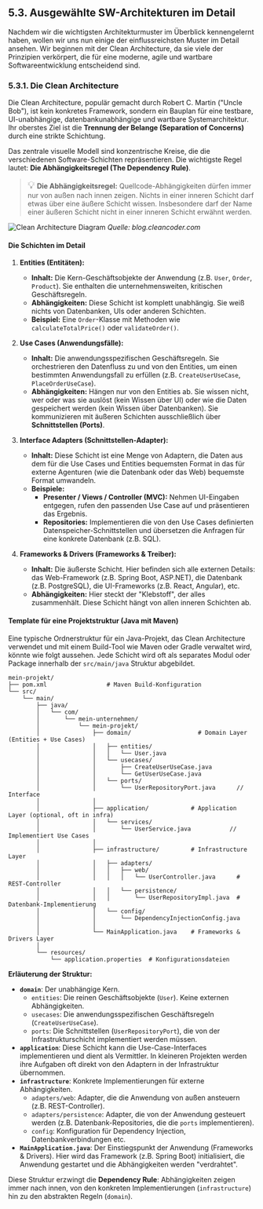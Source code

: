 ## 5.3. Ausgewählte SW-Architekturen im Detail

Nachdem wir die wichtigsten Architekturmuster im Überblick kennengelernt haben, wollen wir uns nun einige der einflussreichsten Muster im Detail ansehen. Wir beginnen mit der Clean Architecture, da sie viele der Prinzipien verkörpert, die für eine moderne, agile und wartbare Softwareentwicklung entscheidend sind.

### 5.3.1. Die Clean Architecture

Die Clean Architecture, populär gemacht durch Robert C. Martin ("Uncle Bob"), ist kein konkretes Framework, sondern ein Bauplan für eine testbare, UI-unabhängige, datenbankunabhängige und wartbare Systemarchitektur. Ihr oberstes Ziel ist die **Trennung der Belange (Separation of Concerns)** durch eine strikte Schichtung.

Das zentrale visuelle Modell sind konzentrische Kreise, die die verschiedenen Software-Schichten repräsentieren. Die wichtigste Regel lautet: **Die Abhängigkeitsregel (The Dependency Rule)**.

> <span style="font-size: 1.5em">:bulb:</span> **Die Abhängigkeitsregel:** Quellcode-Abhängigkeiten dürfen immer nur von außen nach innen zeigen. Nichts in einer inneren Schicht darf etwas über eine äußere Schicht wissen. Insbesondere darf der Name einer äußeren Schicht nicht in einer inneren Schicht erwähnt werden.

![Clean Architecture Diagram](https://blog.cleancoder.com/uncle-bob/images/2012-08-13-the-clean-architecture/CleanArchitecture.jpg)
*Quelle: blog.cleancoder.com*

#### Die Schichten im Detail

1.  **Entities (Entitäten):**
    -   **Inhalt:** Die Kern-Geschäftsobjekte der Anwendung (z.B. `User`, `Order`, `Product`). Sie enthalten die unternehmensweiten, kritischen Geschäftsregeln.
    -   **Abhängigkeiten:** Diese Schicht ist komplett unabhängig. Sie weiß nichts von Datenbanken, UIs oder anderen Schichten.
    -   **Beispiel:** Eine `Order`-Klasse mit Methoden wie `calculateTotalPrice()` oder `validateOrder()`.

2.  **Use Cases (Anwendungsfälle):**
    -   **Inhalt:** Die anwendungsspezifischen Geschäftsregeln. Sie orchestrieren den Datenfluss zu und von den Entities, um einen bestimmten Anwendungsfall zu erfüllen (z.B. `CreateUserUseCase`, `PlaceOrderUseCase`).
    -   **Abhängigkeiten:** Hängen nur von den Entities ab. Sie wissen nicht, wer oder was sie auslöst (kein Wissen über UI) oder wie die Daten gespeichert werden (kein Wissen über Datenbanken). Sie kommunizieren mit äußeren Schichten ausschließlich über **Schnittstellen (Ports)**.

3.  **Interface Adapters (Schnittstellen-Adapter):**
    -   **Inhalt:** Diese Schicht ist eine Menge von Adaptern, die Daten aus dem für die Use Cases und Entities bequemsten Format in das für externe Agenturen (wie die Datenbank oder das Web) bequemste Format umwandeln.
    -   **Beispiele:**
        -   **Presenter / Views / Controller (MVC):** Nehmen UI-Eingaben entgegen, rufen den passenden Use Case auf und präsentieren das Ergebnis.
        -   **Repositories:** Implementieren die von den Use Cases definierten Datenspeicher-Schnittstellen und übersetzen die Anfragen für eine konkrete Datenbank (z.B. SQL).

4.  **Frameworks & Drivers (Frameworks & Treiber):**
    -   **Inhalt:** Die äußerste Schicht. Hier befinden sich alle externen Details: das Web-Framework (z.B. Spring Boot, ASP.NET), die Datenbank (z.B. PostgreSQL), die UI-Frameworks (z.B. React, Angular), etc.
    -   **Abhängigkeiten:** Hier steckt der "Klebstoff", der alles zusammenhält. Diese Schicht hängt von allen inneren Schichten ab.

#### Template für eine Projektstruktur (Java mit Maven)

Eine typische Ordnerstruktur für ein Java-Projekt, das Clean Architecture verwendet und mit einem Build-Tool wie Maven oder Gradle verwaltet wird, könnte wie folgt aussehen. Jede Schicht wird oft als separates Modul oder Package innerhalb der `src/main/java` Struktur abgebildet.

```
mein-projekt/
├── pom.xml                 # Maven Build-Konfiguration
└── src/
    └── main/
        ├── java/
        │   └── com/
        │       └── mein-unternehmen/
        │           └── mein-projekt/
        │               ├── domain/                   # Domain Layer (Entities + Use Cases)
        │               │   ├── entities/
        │               │   │   └── User.java
        │               │   └── usecases/
        │               │       ├── CreateUserUseCase.java
        │               │       └── GetUserUseCase.java
        │               │   └── ports/
        │               │       └── UserRepositoryPort.java      // Interface
        │               │
        │               ├── application/            # Application Layer (optional, oft in infra)
        │               │   └── services/
        │               │       └── UserService.java           // Implementiert Use Cases
        │               │
        │               ├── infrastructure/         # Infrastructure Layer
        │               │   ├── adapters/
        │               │   │   ├── web/
        │               │   │   │   └── UserController.java      # REST-Controller
        │               │   │   └── persistence/
        │               │   │       └── UserRepositoryImpl.java  # Datenbank-Implementierung
        │               │   └── config/
        │               │       └── DependencyInjectionConfig.java
        │               │
        │               └── MainApplication.java    # Frameworks & Drivers Layer
        │
        └── resources/
            └── application.properties  # Konfigurationsdateien
```

**Erläuterung der Struktur:**

- **`domain`**: Der unabhängige Kern.
  - `entities`: Die reinen Geschäftsobjekte (`User`). Keine externen Abhängigkeiten.
  - `usecases`: Die anwendungsspezifischen Geschäftsregeln (`CreateUserUseCase`).
  - `ports`: Die Schnittstellen (`UserRepositoryPort`), die von der Infrastrukturschicht implementiert werden müssen.
- **`application`**: Diese Schicht kann die Use-Case-Interfaces implementieren und dient als Vermittler. In kleineren Projekten werden ihre Aufgaben oft direkt von den Adaptern in der Infrastruktur übernommen.
- **`infrastructure`**: Konkrete Implementierungen für externe Abhängigkeiten.
  - `adapters/web`: Adapter, die die Anwendung von außen ansteuern (z.B. REST-Controller).
  - `adapters/persistence`: Adapter, die von der Anwendung gesteuert werden (z.B. Datenbank-Repositories, die die `ports` implementieren).
  - `config`: Konfiguration für Dependency Injection, Datenbankverbindungen etc.
- **`MainApplication.java`**: Der Einstiegspunkt der Anwendung (Frameworks & Drivers). Hier wird das Framework (z.B. Spring Boot) initialisiert, die Anwendung gestartet und die Abhängigkeiten werden "verdrahtet".

Diese Struktur erzwingt die **Dependency Rule**: Abhängigkeiten zeigen immer nach innen, von den konkreten Implementierungen (`infrastructure`) hin zu den abstrakten Regeln (`domain`).
